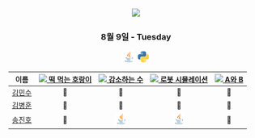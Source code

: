 <div align="center">
  <h3><img src="https://images.velog.io/images/kyle/post/b43968c8-412e-4bad-9e02-805bd14d5445/what-is-an-algorithm.png" height="300"/></h3>

  ### <center>**8월 9일 - Tuesday**</center>
  <!--Java-->
  <img src="https://raw.githubusercontent.com/vscode-icons/vscode-icons/master/icons/file_type_jar.svg" height="25"/>
  <!--Python-->
  <img src="https://raw.githubusercontent.com/vscode-icons/vscode-icons/master/icons/file_type_python.svg" height="25"/>

  <!--문제를 풀었으면 위의 아이콘을 복사해서 붙여넣기-->
  <!--링크 삽입할 때 Forked Repo(개인 저장소)가 아닌 Remote Repo(원본 저장소) 주소를 붙여넣을 것-->
  |이름|[<img src="https://d2gd6pc034wcta.cloudfront.net/tier/10.svg" height="12"> 떡 먹는 호랑이](https://www.acmicpc.net/problem/2502)|[<img src="https://d2gd6pc034wcta.cloudfront.net/tier/11.svg" height="12"> 감소하는 수](https://www.acmicpc.net/problem/1038)|[<img src="https://d2gd6pc034wcta.cloudfront.net/tier/11.svg" height="12"> 로봇 시뮬레이션](https://www.acmicpc.net/problem/2174)|[<img src="https://d2gd6pc034wcta.cloudfront.net/tier/11.svg" height="12"> A와 B](https://www.acmicpc.net/problem/12904)|
  |:---:|:---:|:---:|:---:|:---:|
  |[김민수](https://github.com/Minsu9130)|🧠|🧠|🧠|🧠|
  |[김병훈](https://github.com/hunibottle)|🧠|🧠|🧠|🧠|
  |[송진호](https://github.com/sth4881)|🧠|[<img src="https://raw.githubusercontent.com/vscode-icons/vscode-icons/master/icons/file_type_jar.svg" height="25"/>](./BOJ1038_JH.md)|[<img src="https://raw.githubusercontent.com/vscode-icons/vscode-icons/master/icons/file_type_jar.svg" height="25"/>](./BOJ2174_JH.md)|🧠|
